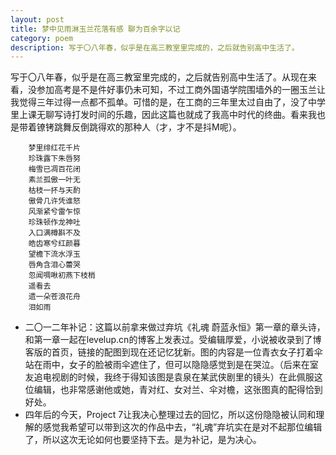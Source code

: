 ```yaml
---
layout: post
title: 梦中见雨淋玉兰花落有感 聊为百余字以记
category: poem
description: 写于〇八年春，似乎是在高三教室里完成的，之后就告别高中生活了。
---
```


写于〇八年春，似乎是在高三教室里完成的，之后就告别高中生活了。从现在来看，没参加高考是不是件好事仍未可知，不过工商外国语学院围墙外的一圈玉兰让我觉得三年过得一点都不孤单。<!--more-->可惜的是，在工商的三年里太过自由了，没了中学里上课无聊写诗打发时间的乐趣，因此这篇也就成了我高中时代的终曲。看来我也是带着镣铐跳舞反倒跳得欢的那种人（才，才不是抖M呢）。  

		梦里绯红花千片  
		珍珠露下朱唇努  
		梅雪已凋百花闭  
		素兰孤傲一叶无  
		枯枝一抔与天酌  
		傲骨几许凭谁怒  
		风渐紧兮雷乍惊  
		珍珠顿作龙神吐  
		入口满樽斟不及  
		皓齿寒兮红颜暮  
		望檐下流水浮玉  
		唇角含泪心蕾哭  
		忽闻啁啾初燕下枝梢  
		遥看去  
		遗一朵苍浪花舟  
		泪如雨  
  
* 二〇一二年补记：这篇以前拿来做过弃坑《礼魂 蔚蓝永恒》第一章的章头诗，和第一章一起在levelup.cn的博客上发表过。受编辑厚爱，小说被收录到了博客版的首页，链接的配图到现在还记忆犹新。图的内容是一位青衣女子打着伞站在雨中，女子的脸被雨伞遮住了，但可以隐隐感觉到是在哭泣。（后来在室友追电视剧的时候，我终于得知该图是袁泉在某武侠剧里的镜头）在此佩服这位编辑，也非常感谢他或她，青对红、女对兰、伞对檐，这张图真的配得恰到好处。  
* 四年后的今天，Project 7让我决心整理过去的回忆，所以这份隐隐被认同和理解的感觉我希望可以带到这次的作品中去，“礼魂”弃坑实在是对不起那位编辑了，所以这次无论如何也要坚持下去。是为补记，是为决心。  

